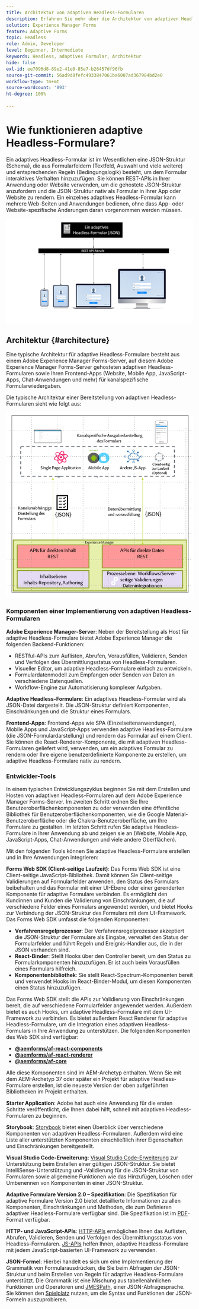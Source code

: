 ```yaml
---
title: Architektur von adaptiven Headless-Formularen
description: Erfahren Sie mehr über die Architektur von adaptiven Headless-Formularen in AEM und wie Sie damit schnell Formulare für verschiedene Plattformen erstellen können. Dieser Artikel bietet Einblicke in die Funktionsweise von adaptiven Headless-Formularen und deren Integration in verschiedene Anwendungen, um den Formularerstellungsprozess zu vereinfachen.
solution: Experience Manager Forms
feature: Adaptive Forms
topic: Headless
role: Admin, Developer
level: Beginner, Intermediate
keywords: Headless, adaptives Formular, Architektur
hide: false
exl-id: ee7096d8-89e2-41e0-85e7-b26457df96fb
source-git-commit: 56ad9d8fefc4933847061ba6007ad367984bd2e0
workflow-type: tm+mt
source-wordcount: '893'
ht-degree: 100%

---
```



# Wie funktionieren adaptive Headless-Formulare?

Ein adaptives Headless-Formular ist im Wesentlichen eine JSON-Struktur (Schema), die aus Formularfeldern (Textfeld, Auswahl und viele weitere) und entsprechenden Regeln (Bedingungslogik) besteht, um dem Formular interaktives Verhalten hinzuzufügen. Sie können REST-APIs in Ihrer Anwendung oder Website verwenden, um die gehostete JSON-Struktur anzufordern und die JSON-Struktur nativ als Formular in Ihrer App oder Website zu rendern. Ein einzelnes adaptives Headless-Formular kann mehrere Web-Seiten und Anwendungen bedienen, ohne dass App- oder Website-spezifische Änderungen daran vorgenommen werden müssen.

![Funktionsweise von adaptiven Headless-Formularen](/help/assets/how-headless-adaprive-forms-work.png)

## Architektur {#architecture}

Eine typische Architektur für adaptive Headless-Formulare besteht aus einem Adobe Experience Manager Forms-Server, auf diesem Adobe Experience Manager Forms-Server gehosteten adaptiven Headless-Formularen sowie Ihren Frontend-Apps (Website, Mobile App, JavaScript-Apps, Chat-Anwendungen und mehr) für kanalspezifische Formularwiedergaben.

Die typische Architektur einer Bereitstellung von adaptiven Headless-Formularen sieht wie folgt aus:

![Architektur](/help/assets/headless-af-architecture.png)

<!-- 

You can use the React renderer component shipped with Headless adaptive forms to render an Adaptive Form or build your own custom component to natively render a Headless Form in a website or an application or use any UI framework or programming language to build your own components to render your forms.

A typical Headless adaptive forms architecture constitutes an Adobe Experience Manager Server, JSON structure of forms, various frontend apps for channel-specific form renditions.

![Architecture](/help/assets/headless-af-architecture.png) -->

### Komponenten einer Implementierung von adaptiven Headless-Formularen

**Adobe Experience Manager-Server**: Neben der Bereitstellung als Host für adaptive Headless-Formulare bietet Adobe Experience Manager die folgenden Backend-Funktionen:

* RESTful-APIs zum Auflisten, Abrufen, Vorausfüllen, Validieren, Senden und Verfolgen des Übermittlungsstatus von Headless-Formularen.
* Visueller Editor, um adaptive Headless-Formulare einfach zu entwickeln.
* Formulardatenmodell zum Empfangen oder Senden von Daten an verschiedene Datenquellen.
* Workflow-Engine zur Automatisierung komplexer Aufgaben.

**Adaptive Headless-Formulare**: Ein adaptives Headless-Formular wird als JSON-Datei dargestellt. Die JSON-Struktur definiert Komponenten, Einschränkungen und die Struktur eines Formulars.

**Frontend-Apps**: Frontend-Apps wie SPA (Einzelseitenanwendungen), Mobile Apps und JavaScript-Apps verwenden adaptive Headless-Formulare (die JSON-Formulardarstellung) und rendern das Formular auf einem Client. Sie können die React-Renderer-Komponente, die mit adaptiven Headless-Formularen geliefert wird, verwenden, um ein adaptives Formular zu rendern oder Ihre eigene benutzerdefinierte Komponente zu erstellen, um adaptive Headless-Formulare nativ zu rendern.

<!-- ### Understanding Headless adaptive forms definition -->



### Entwickler-Tools

In einem typischen Entwicklungszyklus beginnen Sie mit dem Erstellen und Hosten von adaptiven Headless-Formularen auf dem Adobe Experience Manager Forms-Server. Im zweiten Schritt ordnen Sie Ihre Benutzeroberflächenkomponenten zu oder verwenden eine öffentliche Bibliothek für Benutzeroberflächenkomponenten, wie die Google Material-Benutzeroberfläche oder die Chakra-Benutzeroberfläche, um Ihre Formulare zu gestalten. Im letzten Schritt rufen Sie adaptive Headless-Formulare in Ihrer Anwendung ab und zeigen sie an (Website, Mobile App, JavaScript-Apps, Chat-Anwendungen und viele andere Oberflächen).

Mit den folgenden Tools können Sie adaptive Headless-Formulare erstellen und in Ihre Anwendungen integrieren:

**Forms Web SDK (Client-seitige Laufzeit)**: Das Forms Web SDK ist eine Client-seitige JavaScript-Bibliothek. Damit können Sie Client-seitige Validierungen auf Formularfelder anwenden, den Status des Formulars beibehalten und das Formular mit einer UI-Ebene oder einer gerenderten Komponente für adaptive Formulare verbinden. Es ermöglicht den Kundinnen und Kunden die Validierung von Einschränkungen, die auf verschiedene Felder eines Formulars angewendet werden, und bietet Hooks zur Verbindung der JSON-Struktur des Formulars mit dem UI-Framework. Das Forms Web SDK umfasst die folgenden Komponenten:

* **Verfahrensregelprozessor**: Der Verfahrensregelprozessor akzeptiert die JSON-Struktur der Formulare als Eingabe, verwaltet den Status der Formularfelder und führt Regeln und Ereignis-Handler aus, die in der JSON vorhanden sind.
* **React-Binder**: Stellt Hooks über den Controller bereit, um den Status zu Formularkomponenten hinzuzufügen. Er ist auch beim Vorausfüllen eines Formulars hilfreich.
* **Komponentenbibliothek**: Sie stellt React-Spectrum-Komponenten bereit und verwendet Hooks im React-Binder-Modul, um diesen Komponenten einen Status hinzuzufügen.

Das Forms Web SDK stellt die APIs zur Validierung von Einschränkungen bereit, die auf verschiedene Formularfelder angewendet werden. Außerdem bietet es auch Hooks, um adaptive Headless-Formulare mit dem UI-Framework zu verbinden. Es bietet außerdem React Renderer für adaptive Headless-Formulare, um die Integration eines adaptiven Headless-Formulars in Ihre Anwendung zu unterstützen. Die folgenden Komponenten des Web SDK sind verfügbar:

* **[@aemforms/af-react-components](https://www.npmjs.com/package/@aemforms/af-react-components)**
* **[@aemforms/af-react-renderer](https://www.npmjs.com/package/@aemforms/af-react-renderer)**
* **[@aemforms/af-core](https://www.npmjs.com/package/@aemforms/af-core)**

Alle diese Komponenten sind im AEM-Archetyp enthalten. Wenn Sie mit dem AEM-Archetyp 37 oder später ein Projekt für adaptive Headless-Formulare erstellen, ist die neueste Version der oben aufgeführten Bibliotheken im Projekt enthalten.

**Starter Application**: Adobe hat auch eine Anwendung für die ersten Schritte veröffentlicht, die Ihnen dabei hilft, schnell mit adaptiven Headless-Formularen zu beginnen.

<!-- **View Library (UI Layer)**: A custom form application built in a front-end language. You can use react, Angular, Flutter, NPM, Vue.js, Ionic, BootStrap, or any other language to built front end. You can also use the Headless adaptive forms Super Component, provided out-of-the-box, inside a react application to render a Headless adaptive form. Headless adaptive forms super component makes use of OOTB react spectrum -based form components to render the Headless adaptive form. 

Core-Components: It enables use to render an Adaptive Form using JSON structure. It uses rule grammar to help create dynamic field interactions. The rule grammar is based on [JSON formula](http://github.com/adobe/json-formula/). You can develop your own renderer or embed the React based Adaptive Forms renderer, provided OOTB, in your front-end app to render the form. -->

**Storybook**: [Storybook](https://opensource.adobe.com/aem-forms-af-runtime/storybook/) bietet einen Überblick über verschiedene Komponenten von adaptiven Headless-Formularen. Außerdem wird eine Liste aller unterstützten Komponenten einschließlich ihrer Eigenschaften und Einschränkungen bereitgestellt.

**Visual Studio Code-Erweiterung**: [Visual Studio Code-Erweiterung](visual-studio-code-extension-for-headless-adaptive-forms.md) zur Unterstützung beim Erstellen einer gültigen JSON-Struktur. Sie bietet IntelliSense-Unterstützung und -Validierung für die JSON-Struktur von Formularen sowie allgemeine Funktionen wie das Hinzufügen, Löschen oder Umbenennen von Komponenten in einer JSON-Struktur.

**Adaptive Formulare Version 2.0 – Spezifikation**: Die Spezifikation für adaptive Formulare Version 2.0 bietet detaillierte Informationen zu allen Komponenten, Einschränkungen und Methoden, die zum Definieren adaptiver Headless-Formulare verfügbar sind. Die Spezifikation ist im [PDF](/help/assets/Headless-Adaptive-Form-Specification.pdf)-Format verfügbar.

**HTTP- und JavaScript-APIs**: [HTTP-APIs](https://opensource.adobe.com/aem-forms-af-runtime/api/) ermöglichen Ihnen das Auflisten, Abrufen, Validieren, Senden und Verfolgen des Übermittlungsstatus von Headless-Formularen. [JS-APIs](https://opensource.adobe.com/aem-forms-af-runtime/jsdocs/) helfen Ihnen, adaptive Headless-Formulare mit jedem JavaScript-basierten UI-Framework zu verwenden.

**JSON-Formel**: Hierbei handelt es sich um eine Implementierung der Grammatik von Formularausdrücken, die Sie beim Abfragen der JSON-Struktur und beim Erstellen von Regeln für adaptive Headless-Formulare unterstützt. Die Grammatik ist eine Mischung aus tabellenähnlichen Funktionen und Operatoren und [JMESPath](https://jmespath.org/), einer JSON-Abfragesprache. Sie können den [Spielplatz](https://opensource.adobe.com/json-formula/dist/index.html) nutzen, um die Syntax und Funktionen der JSON-Formeln auszuprobieren.
